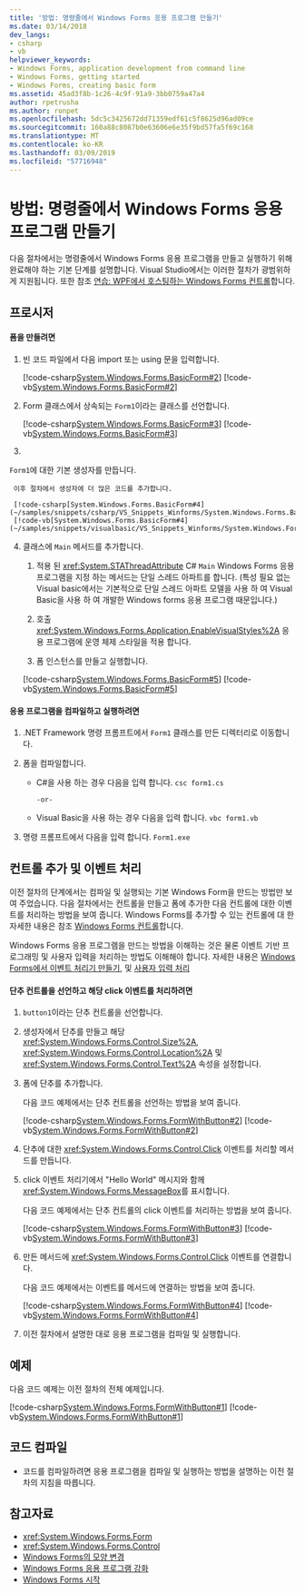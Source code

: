 ```yaml
---
title: '방법: 명령줄에서 Windows Forms 응용 프로그램 만들기'
ms.date: 03/14/2018
dev_langs:
- csharp
- vb
helpviewer_keywords:
- Windows Forms, application development from command line
- Windows Forms, getting started
- Windows Forms, creating basic form
ms.assetid: 45ad3f8b-1c26-4c9f-91a9-3bb0759a47a4
author: rpetrusha
ms.author: ronpet
ms.openlocfilehash: 5dc5c3425672dd71359edf61c5f8625d96ad09ce
ms.sourcegitcommit: 160a88c8087b0e63606e6e35f9bd57fa5f69c168
ms.translationtype: MT
ms.contentlocale: ko-KR
ms.lasthandoff: 03/09/2019
ms.locfileid: "57716948"
---
```

# <a name="how-to-create-a-windows-forms-application-from-the-command-line"></a>방법: 명령줄에서 Windows Forms 응용 프로그램 만들기
다음 절차에서는 명령줄에서 Windows Forms 응용 프로그램을 만들고 실행하기 위해 완료해야 하는 기본 단계를 설명합니다. Visual Studio에서는 이러한 절차가 광범위하게 지원됩니다.  또한 참조 [연습: WPF에서 호스팅하는 Windows Forms 컨트롤](../wpf/advanced/walkthrough-hosting-a-windows-forms-control-in-wpf.md)합니다.  
  
## <a name="procedure"></a>프로시저  
  
#### <a name="to-create-the-form"></a>폼을 만들려면  
  
1.  빈 코드 파일에서 다음 import 또는 using 문을 입력합니다.  
  
     [!code-csharp[System.Windows.Forms.BasicForm#2](~/samples/snippets/csharp/VS_Snippets_Winforms/System.Windows.Forms.BasicForm/CS/Form1.cs#2)]
     [!code-vb[System.Windows.Forms.BasicForm#2](~/samples/snippets/visualbasic/VS_Snippets_Winforms/System.Windows.Forms.BasicForm/VB/Form1.vb#2)]  
  
2.  Form 클래스에서 상속되는 `Form1`이라는 클래스를 선언합니다.  
  
     [!code-csharp[System.Windows.Forms.BasicForm#3](~/samples/snippets/csharp/VS_Snippets_Winforms/System.Windows.Forms.BasicForm/CS/Form1.cs#3)]
     [!code-vb[System.Windows.Forms.BasicForm#3](~/samples/snippets/visualbasic/VS_Snippets_Winforms/System.Windows.Forms.BasicForm/VB/Form1.vb#3)]  
  
3.  
  `Form1`에 대한 기본 생성자를 만듭니다.  
  
     이후 절차에서 생성자에 더 많은 코드를 추가합니다.  
  
     [!code-csharp[System.Windows.Forms.BasicForm#4](~/samples/snippets/csharp/VS_Snippets_Winforms/System.Windows.Forms.BasicForm/CS/Form1.cs#4)]
     [!code-vb[System.Windows.Forms.BasicForm#4](~/samples/snippets/visualbasic/VS_Snippets_Winforms/System.Windows.Forms.BasicForm/VB/Form1.vb#4)]  
  
4.  클래스에 `Main` 메서드를 추가합니다.  
  
    1.  적용 된 <xref:System.STAThreadAttribute> C# `Main` Windows Forms 응용 프로그램을 지정 하는 메서드는 단일 스레드 아파트를 합니다. (특성 필요 없는 Visual basic에서는 기본적으로 단일 스레드 아파트 모델을 사용 하 여 Visual Basic을 사용 하 여 개발한 Windows forms 응용 프로그램 때문입니다.)  
  
    2.  호출 <xref:System.Windows.Forms.Application.EnableVisualStyles%2A> 응용 프로그램에 운영 체제 스타일을 적용 합니다.  
  
    3.  폼 인스턴스를 만들고 실행합니다.  
  
     [!code-csharp[System.Windows.Forms.BasicForm#5](~/samples/snippets/csharp/VS_Snippets_Winforms/System.Windows.Forms.BasicForm/CS/Form1.cs#5)]
     [!code-vb[System.Windows.Forms.BasicForm#5](~/samples/snippets/visualbasic/VS_Snippets_Winforms/System.Windows.Forms.BasicForm/VB/Form1.vb#5)]  
  
#### <a name="to-compile-and-run-the-application"></a>응용 프로그램을 컴파일하고 실행하려면  
  
1.  .NET Framework 명령 프롬프트에서 `Form1` 클래스를 만든 디렉터리로 이동합니다.  
  
2.  폼을 컴파일합니다.  
  
    -   C#을 사용 하는 경우 다음을 입력 합니다. `csc form1.cs`  
  
         `-or-`  
  
    -   Visual Basic을 사용 하는 경우 다음을 입력 합니다. `vbc form1.vb`  
  
3.  명령 프롬프트에서 다음을 입력 합니다. `Form1.exe`  
  
## <a name="adding-a-control-and-handling-an-event"></a>컨트롤 추가 및 이벤트 처리  
 이전 절차의 단계에서는 컴파일 및 실행되는 기본 Windows Form을 만드는 방법만 보여 주었습니다. 다음 절차에서는 컨트롤을 만들고 폼에 추가한 다음 컨트롤에 대한 이벤트를 처리하는 방법을 보여 줍니다. Windows Forms를 추가할 수 있는 컨트롤에 대 한 자세한 내용은 참조 [Windows Forms 컨트롤](./controls/index.md)합니다.  
  
 Windows Forms 응용 프로그램을 만드는 방법을 이해하는 것은 물론 이벤트 기반 프로그래밍 및 사용자 입력을 처리하는 방법도 이해해야 합니다. 자세한 내용은 [Windows Forms에서 이벤트 처리기 만들기](creating-event-handlers-in-windows-forms.md), 및 [사용자 입력 처리](./controls/handling-user-input.md)  
  
#### <a name="to-declare-a-button-control-and-handle-its-click-event"></a>단추 컨트롤을 선언하고 해당 click 이벤트를 처리하려면  
  
1.  `button1`이라는 단추 컨트롤을 선언합니다.  
  
2.  생성자에서 단추를 만들고 해당 <xref:System.Windows.Forms.Control.Size%2A>, <xref:System.Windows.Forms.Control.Location%2A> 및 <xref:System.Windows.Forms.Control.Text%2A> 속성을 설정합니다.  
  
3.  폼에 단추를 추가합니다.  
  
     다음 코드 예제에서는 단추 컨트롤을 선언하는 방법을 보여 줍니다.  
  
     [!code-csharp[System.Windows.Forms.FormWithButton#2](~/samples/snippets/csharp/VS_Snippets_Winforms/System.Windows.Forms.FormWithButton/CS/Form1.cs#2)]
     [!code-vb[System.Windows.Forms.FormWithButton#2](~/samples/snippets/visualbasic/VS_Snippets_Winforms/System.Windows.Forms.FormWithButton/VB/Form1.vb#2)]  
  
4.  단추에 대한 <xref:System.Windows.Forms.Control.Click> 이벤트를 처리할 메서드를 만듭니다.  
  
5.  click 이벤트 처리기에서 "Hello World" 메시지와 함께 <xref:System.Windows.Forms.MessageBox>를 표시합니다.  
  
     다음 코드 예제에서는 단추 컨트롤의 click 이벤트를 처리하는 방법을 보여 줍니다.  
  
     [!code-csharp[System.Windows.Forms.FormWithButton#3](~/samples/snippets/csharp/VS_Snippets_Winforms/System.Windows.Forms.FormWithButton/CS/Form1.cs#3)]
     [!code-vb[System.Windows.Forms.FormWithButton#3](~/samples/snippets/visualbasic/VS_Snippets_Winforms/System.Windows.Forms.FormWithButton/VB/Form1.vb#3)]  
  
6.  만든 메서드에 <xref:System.Windows.Forms.Control.Click> 이벤트를 연결합니다.  
  
     다음 코드 예제에서는 이벤트를 메서드에 연결하는 방법을 보여 줍니다.  
  
     [!code-csharp[System.Windows.Forms.FormWithButton#4](~/samples/snippets/csharp/VS_Snippets_Winforms/System.Windows.Forms.FormWithButton/CS/Form1.cs#4)]
     [!code-vb[System.Windows.Forms.FormWithButton#4](~/samples/snippets/visualbasic/VS_Snippets_Winforms/System.Windows.Forms.FormWithButton/VB/Form1.vb#4)]  
  
7.  이전 절차에서 설명한 대로 응용 프로그램을 컴파일 및 실행합니다.  
  
## <a name="example"></a>예제  
 다음 코드 예제는 이전 절차의 전체 예제입니다.  
  
 [!code-csharp[System.Windows.Forms.FormWithButton#1](~/samples/snippets/csharp/VS_Snippets_Winforms/System.Windows.Forms.FormWithButton/CS/Form1.cs#1)]
 [!code-vb[System.Windows.Forms.FormWithButton#1](~/samples/snippets/visualbasic/VS_Snippets_Winforms/System.Windows.Forms.FormWithButton/VB/Form1.vb#1)]  
  
## <a name="compiling-the-code"></a>코드 컴파일  
  
-   코드를 컴파일하려면 응용 프로그램을 컴파일 및 실행하는 방법을 설명하는 이전 절차의 지침을 따릅니다.  
  
## <a name="see-also"></a>참고자료
- <xref:System.Windows.Forms.Form>
- <xref:System.Windows.Forms.Control>
- [Windows Forms의 모양 변경](changing-the-appearance-of-windows-forms.md)
- [Windows Forms 응용 프로그램 강화](./advanced/index.md)
- [Windows Forms 시작](getting-started-with-windows-forms.md)
